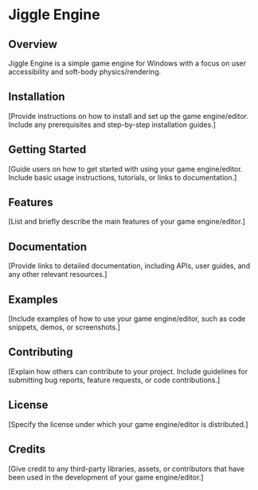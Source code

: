 # Jiggle Engine

## Overview
Jiggle Engine is a simple game engine for Windows with a focus on user accessibility and soft-body physics/rendering.

## Installation
[Provide instructions on how to install and set up the game engine/editor. Include any prerequisites and step-by-step installation guides.]

## Getting Started
[Guide users on how to get started with using your game engine/editor. Include basic usage instructions, tutorials, or links to documentation.]

## Features
[List and briefly describe the main features of your game engine/editor.]

## Documentation
[Provide links to detailed documentation, including APIs, user guides, and any other relevant resources.]

## Examples
[Include examples of how to use your game engine/editor, such as code snippets, demos, or screenshots.]

## Contributing
[Explain how others can contribute to your project. Include guidelines for submitting bug reports, feature requests, or code contributions.]

## License
[Specify the license under which your game engine/editor is distributed.]

## Credits
[Give credit to any third-party libraries, assets, or contributors that have been used in the development of your game engine/editor.]

